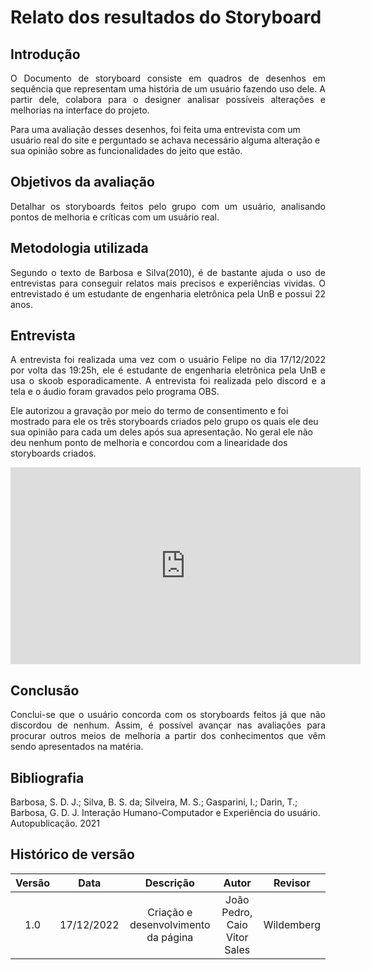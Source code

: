 # Relato dos resultados do Storyboard
 
## Introdução
<p align="justify">
O Documento de storyboard consiste em quadros de desenhos em sequência que representam uma história de um usuário fazendo uso dele. A partir dele, colabora para o designer analisar possíveis alterações e melhorias na interface do projeto.
 
Para uma avaliação desses desenhos, foi feita uma entrevista com um usuário real do site e perguntado se achava necessário alguma alteração e  sua opinião sobre as funcionalidades do jeito que estão.</p>
 
 
 
## Objetivos da avaliação
<p align="justify">Detalhar os storyboards feitos pelo grupo com um usuário, analisando pontos de melhoria e críticas com um usuário real.</p>
 
## Metodologia utilizada
<p align="justify">Segundo o texto de Barbosa e Silva(2010), é de bastante ajuda o uso de entrevistas para conseguir relatos mais precisos e experiências vividas.
O entrevistado é um estudante de engenharia eletrônica pela UnB e possui 22 anos.</p>
 
## Entrevista
<p align="justify">A entrevista foi realizada uma vez com o usuário Felipe no dia 17/12/2022 por volta das 19:25h, ele é estudante de engenharia eletrônica pela UnB e usa o skoob esporadicamente. A entrevista foi realizada pelo discord e a tela e o áudio foram gravados pelo programa OBS.
 
Ele autorizou a gravação por meio do termo de consentimento e foi mostrado para ele os três storyboards criados pelo grupo os quais ele deu sua opinião para cada um deles após sua apresentação. No geral ele não deu nenhum ponto de melhoria e concordou com a linearidade dos storyboards criados.</p>
 
 
 
 
 
<iframe width="560" height="315" src="https://www.youtube.com/embed/tngTMV53_JI" title="YouTube video player" frameborder="0" allow="accelerometer; autoplay; clipboard-write; encrypted-media; gyroscope; picture-in-picture" allowfullscreen></iframe>
 
 
 
## Conclusão
<p align="justify">Conclui-se que o usuário concorda com os storyboards feitos já que não discordou de nenhum. Assim, é possível avançar nas avaliações para procurar outros meios de melhoria a partir dos conhecimentos que vêm sendo apresentados na matéria.</p>
 
 
 
## Bibliografia
 
Barbosa, S. D. J.; Silva, B. S. da; Silveira, M. S.; Gasparini, I.; Darin, T.; Barbosa, G. D. J. Interação Humano-Computador e Experiência do usuário. Autopublicação. 2021
 
 
## Histórico de versão
 
| Versão |    Data    |             Descrição             |    Autor    |  Revisor   |
| :----: | :--------: | :-------------------------------: | :---------: | :--------: |
|  1.0   | 17/12/2022 | Criação e desenvolvimento da página | João Pedro, Caio Vitor Sales | Wildemberg  |

